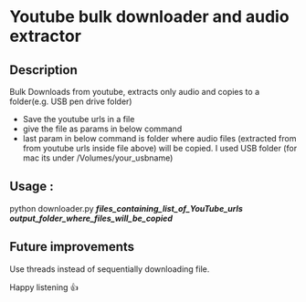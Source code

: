 # Youtube bulk downloader and audio extractor # 

## Description ## 
Bulk Downloads from youtube, extracts only audio and copies to a folder(e.g. USB pen drive folder)

- Save the youtube urls in a file 
- give the file as params in below command
- last param in below command is folder where audio files (extracted from from youtube urls inside file above) will be copied. I used USB folder (for mac its under /Volumes/your_usbname) 

## Usage : ## 
python downloader.py  _**files_containing_list_of_YouTube_urls**_   _**output_folder_where_files_will_be_copied**_ 

## Future improvements ## 
Use threads instead of sequentially downloading file.

Happy listening  :+1:
